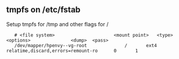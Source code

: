 ## tmpfs on /etc/fstab

Setup tmpfs for /tmp and other flags for /

       # <file system>						<mount point>	<type>	<options>				<dump>	<pass>
       /dev/mapper/hpenvy--vg-root				/		ext4    relatime,discard,errors=remount-ro      0       1


